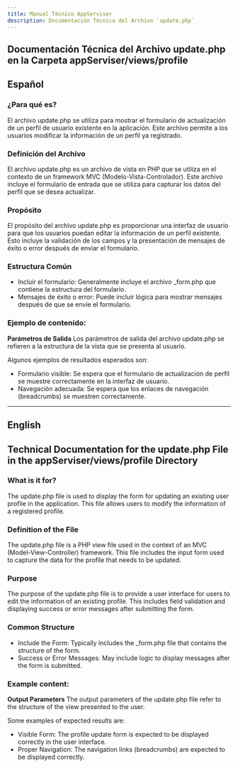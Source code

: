 ```yaml
---
title: Manual Técnico AppServiser
description: Documentación Técnica del Archivo `update.php`
---
```


## Documentación Técnica del Archivo update.php en la Carpeta appServiser/views/profile

## Español

### ¿Para qué es?
El archivo update.php se utiliza para mostrar el formulario de actualización de un perfil de usuario existente en la aplicación. Este archivo permite a los usuarios modificar la información de un perfil ya registrado.

### Definición del Archivo
El archivo update.php es un archivo de vista en PHP que se utiliza en el contexto de un framework MVC (Modelo-Vista-Controlador). Este archivo incluye el formulario de entrada que se utiliza para capturar los datos del perfil que se desea actualizar.

### Propósito
El propósito del archivo update.php es proporcionar una interfaz de usuario para que los usuarios puedan editar la información de un perfil existente. Esto incluye la validación de los campos y la presentación de mensajes de éxito o error después de enviar el formulario.

### Estructura Común
- Incluir el formulario: Generalmente incluye el archivo _form.php que contiene la estructura del formulario.
- Mensajes de éxito o error: Puede incluir lógica para mostrar mensajes después de que se envíe el formulario.

### Ejemplo de contenido:
**Parámetros de Salida**
Los parámetros de salida del archivo update.php se refieren a la estructura de la vista que se presenta al usuario. 

Algunos ejemplos de resultados esperados son:
- Formulario visible: Se espera que el formulario de actualización de perfil se muestre correctamente en la interfaz de usuario.
- Navegación adecuada: Se espera que los enlaces de navegación (breadcrumbs) se muestren correctamente.

---

## English

## Technical Documentation for the update.php File in the appServiser/views/profile Directory

### What is it for?
The update.php file is used to display the form for updating an existing user profile in the application. This file allows users to modify the information of a registered profile.

### Definition of the File
The update.php file is a PHP view file used in the context of an MVC (Model-View-Controller) framework. This file includes the input form used to capture the data for the profile that needs to be updated.

### Purpose
The purpose of the update.php file is to provide a user interface for users to edit the information of an existing profile. This includes field validation and displaying success or error messages after submitting the form.

### Common Structure
- Include the Form: Typically includes the _form.php file that contains the structure of the form.
- Success or Error Messages: May include logic to display messages after the form is submitted.

### Example content:
**Output Parameters**
The output parameters of the update.php file refer to the structure of the view presented to the user. 

Some examples of expected results are:
- Visible Form: The profile update form is expected to be displayed correctly in the user interface.
- Proper Navigation: The navigation links (breadcrumbs) are expected to be displayed correctly.